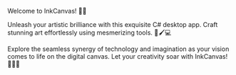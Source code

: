 Welcome to InkCanvas! 🎨🚀

Unleash your artistic brilliance with this exquisite C# desktop app. Craft stunning art effortlessly using mesmerizing tools. 🌟🖌️💻

Explore the seamless synergy of technology and imagination as your vision comes to life on the digital canvas. Let your creativity soar with InkCanvas! 🌈📝🎉




